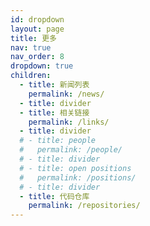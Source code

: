 ```yaml
---
id: dropdown
layout: page
title: 更多
nav: true
nav_order: 8
dropdown: true
children:
  - title: 新闻列表
    permalink: /news/
  - title: divider
  - title: 相关链接
    permalink: /links/
  - title: divider
  # - title: people
  #   permalink: /people/
  # - title: divider
  # - title: open positions
  #   permalink: /positions/
  # - title: divider
  - title: 代码仓库
    permalink: /repositories/
---
```

